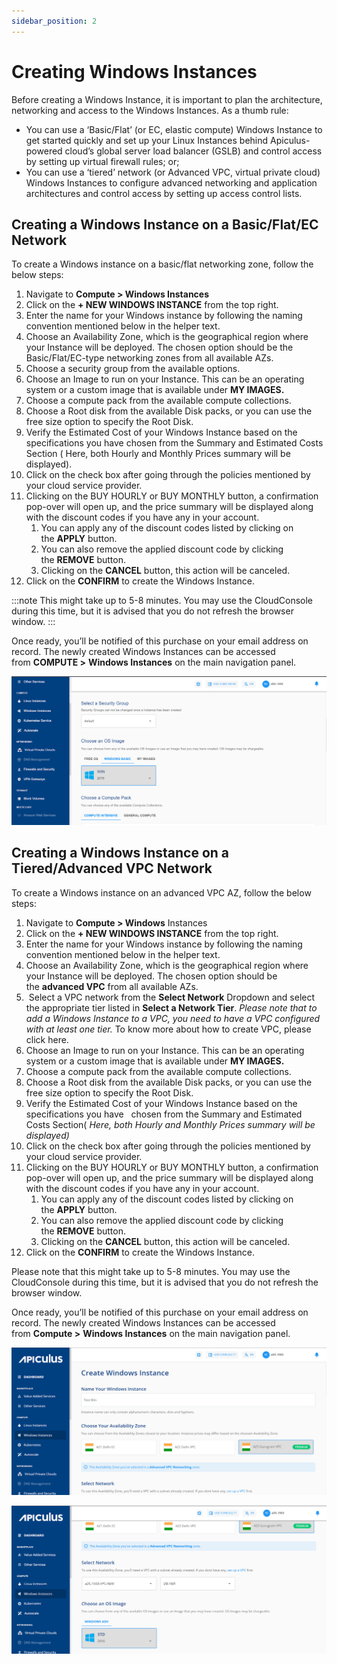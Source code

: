 ```yaml
---
sidebar_position: 2
---
```

# Creating Windows Instances

Before creating a Windows Instance, it is important to plan the architecture, networking and access to the Windows Instances. As a thumb rule:

- You can use a ‘Basic/Flat’ (or EC, elastic compute) Windows Instance to get started quickly and set up your Linux Instances behind Apiculus-powered cloud’s global server load balancer (GSLB) and control access by setting up virtual firewall rules; or;
- You can use a ‘tiered’ network (or Advanced VPC, virtual private cloud) Windows Instances to configure advanced networking and application architectures and control access by setting up access control lists.

## Creating a Windows Instance on a Basic/Flat/EC Network

To create a Windows instance on a basic/flat networking zone, follow the below steps:

1. Navigate to **Compute > Windows Instances**
2. Click on the **+ NEW WINDOWS INSTANCE** from the top right.
3. Enter the name for your Windows instance by following the naming convention mentioned below in the helper text.
4. Choose an Availability Zone, which is the geographical region where your Instance will be deployed. The chosen option should be the Basic/Flat/EC-type networking zones from all available AZs.
5. Choose a security group from the available options. 
6. Choose an Image to run on your Instance. This can be an operating system or a custom image that is available under **MY IMAGES.**
7. Choose a compute pack from the available compute collections.
8. Choose a Root disk from the available Disk packs, or you can use the free size option to specify the Root Disk.
9. Verify the Estimated Cost of your Windows Instance based on the specifications you have chosen from the Summary and Estimated Costs Section ( Here, both Hourly and Monthly Prices summary will be displayed).
10. Click on the check box after going through the policies mentioned by your cloud service provider.
11. Clicking on the BUY HOURLY or BUY MONTHLY button, a confirmation pop-over will open up, and the price summary will be displayed along with the discount codes if you have any in your account. 
    1. You can apply any of the discount codes listed by clicking on the **APPLY** button. 
    2. You can also remove the applied discount code by clicking the **REMOVE** button. 
    3. Clicking on the **CANCEL** button, this action will be canceled.
12. Click on the **CONFIRM** to create the Windows Instance.

:::note
This might take up to 5-8 minutes. You may use the CloudConsole during this time, but it is advised that you do not refresh the browser window.
:::

Once ready, you’ll be notified of this purchase on your email address on record. The newly created Windows Instances can be accessed from **COMPUTE >** **Windows Instances** on the main navigation panel.

![Creating Windows Instances](img/CreatingWindowsInstances1.png)

## Creating a Windows Instance on a Tiered/Advanced VPC Network

To create a Windows instance on an advanced VPC AZ, follow the below steps:

1. Navigate to **Compute > Windows** Instances
2. Click on the **+ NEW WINDOWS INSTANCE** from the top right.
3. Enter the name for your Windows instance by following the naming convention mentioned below in the helper text.
4. Choose an Availability Zone, which is the geographical region where your Instance will be deployed. The chosen option should be the **advanced VPC** from all available AZs.
5.  Select a VPC network from the **Select Network** Dropdown and select the appropriate tier listed in **Select a Network Tier**. _Please note that to add a Windows Instance to a VPC, you need to have a VPC configured with at least one tier._ To know more about how to create VPC, please click here.
6. Choose an Image to run on your Instance. This can be an operating system or a custom image that is available under **MY IMAGES.**
7. Choose a compute pack from the available compute collections.
8. Choose a Root disk from the available Disk packs, or you can use the free size option to specify the Root Disk.
9. Verify the Estimated Cost of your Windows Instance based on the specifications you have   chosen from the Summary and Estimated Costs Section( _Here, both Hourly and Monthly Prices summary will be displayed)_
10. Click on the check box after going through the policies mentioned by your cloud service provider.
11. Clicking on the BUY HOURLY or BUY MONTHLY button, a confirmation pop-over will open up, and the price summary will be displayed along with the discount codes if you have any in your account. 
    1. You can apply any of the discount codes listed by clicking on the **APPLY** button. 
    2. You can also remove the applied discount code by clicking the **REMOVE** button. 
    3. Clicking on the **CANCEL** button, this action will be canceled.
12. Click on the **CONFIRM** to create the Windows Instance.

Please note that this might take up to 5-8 minutes. You may use the CloudConsole during this time, but it is advised that you do not refresh the browser window.

Once ready, you’ll be notified of this purchase on your email address on record. The newly created Windows Instances can be accessed from **Compute >** **Windows Instances** on the main navigation panel.

![Creating Windows Instances](img/CreatingWindowsInstances2.png)


![Creating Windows Instances](img/CreatingWindowsInstances3.png)